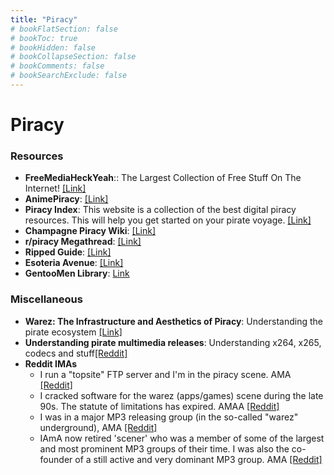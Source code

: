 ```yaml
---
title: "Piracy"
# bookFlatSection: false
# bookToc: true
# bookHidden: false
# bookCollapseSection: false
# bookComments: false
# bookSearchExclude: false
---
```


# Piracy

### Resources
- **FreeMediaHeckYeah**:: The Largest Collection of Free Stuff On The Internet! [[Link]](https://fmhy.pages.dev)
- **AnimePiracy**: [[Link]](https://theindex.moe)
- **Piracy Index**: This website is a collection of the best digital piracy resources. This will help you get started on your pirate voyage. [[Link]](https://piracy.vercel.app)
- **Champagne Piracy Wiki**: [[Link]](https://champagne.pages.dev)
- **r/piracy Megathread**: [[Link]](https://www.reddit.com/r/Piracy/wiki/megathread/)
- **Ripped Guide**: [[Link]](https://ripped.guide)
- **Esoteria Avenue**: [[Link]](https://ori5000.github.io)
- **GentooMen Library**: [Link](https://g.sicp.me/books/)

### Miscellaneous
- **Warez: The Infrastructure and Aesthetics of Piracy**: Understanding the pirate ecosystem [[Link]](https://punctumbooks.com/titles/warez-the-infrastructure-and-aesthetics-of-piracy/)
- **Understanding pirate multimedia releases**: Understanding x264, x265, codecs and stuff[[Reddit]](https://www.reddit.com/r/Piracy/wiki/guides/video_quality_and_types_of_releases/)
- **Reddit IMAs**
    - I run a "topsite" FTP server and I'm in the piracy scene. AMA [[Reddit]](https://www.reddit.com/r/IAmA/comments/9rtq4/i_run_a_topsite_ftp_server_and_im_in_the_piracy/)
    - I cracked software for the warez (apps/games) scene during the late 90s. The statute of limitations has expired. AMAA [[Reddit]](https://www.reddit.com/r/IAmA/comments/9y9d2/i_cracked_software_for_the_warez_appsgames_scene/)
    - I was in a major MP3 releasing group (in the so-called "warez" underground), AMA [[Reddit]](https://www.reddit.com/r/IAmA/comments/9fc4n/i_was_in_a_major_mp3_releasing_group_in_the/)
    - IAmA now retired 'scener' who was a member of some of the largest and most prominent MP3 groups of their time. I was also the co-founder of a still active and very dominant MP3 group. AMA [[Reddit]](https://www.reddit.com/r/IAmA/comments/c2ss1/hi_reddit_iama_now_retired_scener_who_was_a/)
